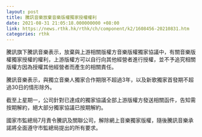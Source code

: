 ```yaml
---
layout: post
title: 騰訊音樂放棄音樂版權獨家授權權利
date: 2021-08-31 21:05:18.000000000 +08:00
link: https://news.rthk.hk/rthk/ch/component/k2/1608456-20210831.htm
categories: rthk
---
```


騰訊旗下騰訊音樂表示，放棄與上游相關版權方音樂版權獨家協議中，有關音樂版權獨家授權的權利，上游版權方可以自行向其他經營者進行授權，並不予追究相關版權方因為授權其他經營者而產生的相關責任。

騰訊音樂表示，與獨立音樂人獨家合作期限不超過3年，以及新歌獨家首發期不超過30日的情形除外。

截至上星期一，公司針對已達成的獨家協議全部上游版權方發送相關函件，告知需按期解約，絕大部分獨家協議已按期解約。

國家市監總局7月責令騰訊及關聯公司，解除網上音樂獨家版權，隨後騰訊音樂承諾將全面遵守市監總局提出的所有要求。

